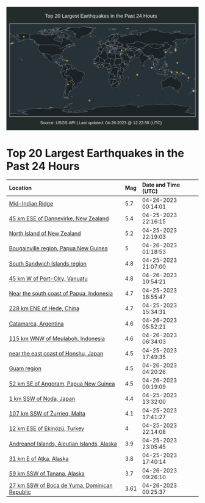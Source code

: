 ![Map](./map.png)

# Top 20 Largest Earthquakes in the Past 24 Hours

| Location | Mag | Date and Time (UTC) |
|:---|:---|:---|
| [Mid-Indian Ridge](https://earthquake.usgs.gov/earthquakes/eventpage/us7000jvwy) | 5.7 | 04-26-2023 00:14:01 |
| [45 km ESE of Dannevirke, New Zealand](https://earthquake.usgs.gov/earthquakes/eventpage/us7000jvwe) | 5.4 | 04-25-2023 22:16:15 |
| [North Island of New Zealand](https://earthquake.usgs.gov/earthquakes/eventpage/us7000jvwg) | 5.2 | 04-25-2023 22:19:03 |
| [Bougainville region, Papua New Guinea](https://earthquake.usgs.gov/earthquakes/eventpage/us7000jvxc) | 5 | 04-26-2023 01:18:53 |
| [South Sandwich Islands region](https://earthquake.usgs.gov/earthquakes/eventpage/us7000jvw1) | 4.8 | 04-25-2023 21:07:00 |
| [45 km W of Port-Olry, Vanuatu](https://earthquake.usgs.gov/earthquakes/eventpage/us7000jw06) | 4.8 | 04-26-2023 10:54:21 |
| [Near the south coast of Papua, Indonesia](https://earthquake.usgs.gov/earthquakes/eventpage/us7000jvv0) | 4.7 | 04-25-2023 18:55:47 |
| [228 km ENE of Hede, China](https://earthquake.usgs.gov/earthquakes/eventpage/us7000jvsv) | 4.7 | 04-25-2023 15:34:31 |
| [Catamarca, Argentina](https://earthquake.usgs.gov/earthquakes/eventpage/us7000jvye) | 4.6 | 04-26-2023 05:52:21 |
| [115 km WNW of Meulaboh, Indonesia](https://earthquake.usgs.gov/earthquakes/eventpage/us7000jvyr) | 4.6 | 04-26-2023 06:34:03 |
| [near the east coast of Honshu, Japan](https://earthquake.usgs.gov/earthquakes/eventpage/us7000jvuk) | 4.5 | 04-25-2023 17:49:35 |
| [Guam region](https://earthquake.usgs.gov/earthquakes/eventpage/us7000jvy2) | 4.5 | 04-26-2023 04:20:26 |
| [52 km SE of Angoram, Papua New Guinea](https://earthquake.usgs.gov/earthquakes/eventpage/us7000jvwz) | 4.5 | 04-26-2023 00:19:09 |
| [1 km SSW of Noda, Japan](https://earthquake.usgs.gov/earthquakes/eventpage/us7000jvs4) | 4.4 | 04-25-2023 13:32:00 |
| [107 km SSW of Żurrieq, Malta](https://earthquake.usgs.gov/earthquakes/eventpage/us7000jvuj) | 4.1 | 04-25-2023 17:41:27 |
| [12 km ESE of Ekinözü, Turkey](https://earthquake.usgs.gov/earthquakes/eventpage/us7000jvwd) | 4 | 04-25-2023 22:14:08 |
| [Andreanof Islands, Aleutian Islands, Alaska](https://earthquake.usgs.gov/earthquakes/eventpage/us7000jvwm) | 3.9 | 04-25-2023 23:05:45 |
| [31 km E of Atka, Alaska](https://earthquake.usgs.gov/earthquakes/eventpage/us7000jvup) | 3.8 | 04-25-2023 17:40:14 |
| [59 km SSW of Tanana, Alaska](https://earthquake.usgs.gov/earthquakes/eventpage/us7000jvzr) | 3.7 | 04-26-2023 09:26:10 |
| [27 km SSW of Boca de Yuma, Dominican Republic](https://earthquake.usgs.gov/earthquakes/eventpage/pr2023116000) | 3.61 | 04-26-2023 00:25:37 |
